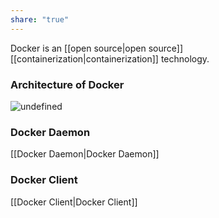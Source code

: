 ```yaml
---
share: "true"
---
```


Docker is an [[open source|open source]] [[containerization|containerization]] technology. 


### Architecture of Docker
![undefined](https://upload.wikimedia.org/wikipedia/commons/thumb/0/09/Docker-linux-interfaces.svg/1920px-Docker-linux-interfaces.svg.png)


### Docker Daemon
[[Docker Daemon|Docker Daemon]]

### Docker Client
[[Docker Client|Docker Client]]